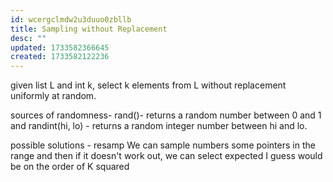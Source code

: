 ```yaml
---
id: wcergclmdw2u3duuo0zbllb
title: Sampling without Replacement
desc: ""
updated: 1733582366645
created: 1733582122236
---
```



given list L and int k, select k elements from L without replacement uniformly at random.

sources of randomness- rand()- returns a random number between 0 and 1
and randint(hi, lo) - returns a random integer number between hi and lo.




possible solutions - resamp 
 We can sample numbers some pointers in the range and then if it doesn't work out, we can select expected I guess would be on the order of K squared
 